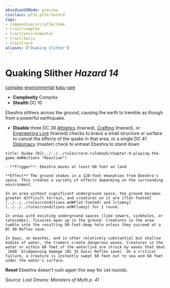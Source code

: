 ```yaml
---
obsidianUIMode: preview
cssclass: pf2e,pf2e-hazard
tags:
- compendium/src/pf2e/lomm
- trait/complex
- trait/environmental
- trait/kaiju
- trait/rare
aliases: ["Quaking Slither"]
---
```

# Quaking Slither *Hazard 14*  
[complex](../../../Rules/traits/complex.md)  [environmental](../../../Rules/traits/environmental.md)  [kaiju](../../../Rules/traits/kaiju-frp2.md)  [rare](../../../Rules/traits/rare.md)  

- **Complexity** Complex
- **Stealth** DC 10  

Ebeshra slithers across the ground, causing the earth to tremble as though from a powerful earthquake.

- **Disable** three DC 38 [Athletics](../../skills.md#Athletics) (trained), [Crafting](../../skills.md#Crafting) (trained), or [Engineering Lore](../../skills.md#Lore) (trained) checks to brace a small structure or surface to cancel the effects of the quake in that area, or a single DC 41 [Diplomacy](../../skills.md#Diplomacy) (master) check to entreat Ebeshra to stand down  
     
```ad-embed-ability
title: Quake [R](../../../rules/core-rulebook/chapter-9-playing-the-game.md#Actions "Reaction")

- **Trigger**: Ebeshra moves at least 60 feet on land

**Effect** The ground shakes in a 120-foot emanation from Ebeshra's space. This creates a variety of effects depending on the surrounding environment.

In an area without significant underground space, the ground becomes greater difficult terrain, and creatures on it are [flat-footed](../../../rules/conditions.md#Flat-footed) and [clumsy](../../../rules/conditions.md#Clumsy) for 1 round.

In areas with existing underground spaces (like sewers, sinkholes, or catacombs), fissures open up in the ground. Creatures in the area tumble into the resulting 80-foot-deep hole unless they succeed at a DC 40 Reflex save.

In bays, on beaches, and in other relatively substantial but shallow bodies of water, the tremors create dangerous waves. Creatures in the water or within 60 feet of the waterline are struck by waves that deal `10d8` bludgeoning damage (DC 35 basic Reflex save). On a critical failure, a creature is instantly swept 60 feet out to sea and 60 feet under the water's surface.
```

**Reset** Ebeshra doesn't rush again this way for `1d4` rounds.  

*Source: Lost Omens: Monsters of Myth p. 41*
